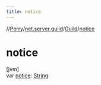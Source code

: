 ```yaml
---
title: notice
---
```

//[Perry](../../../index.html)/[net.server.guild](../index.html)/[Guild](index.html)/[notice](notice.html)



# notice



[jvm]\
var [notice](notice.html): [String](https://kotlinlang.org/api/latest/jvm/stdlib/kotlin/-string/index.html)




